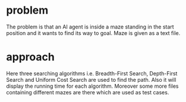 # problem
The problem is that an AI agent is inside a maze standing in the start position and it wants to find its way to goal. Maze is given as a text file.
# approach
Here three searching algorithms i.e. Breadth-First Search, Depth-First Search and Uniform Cost Search are used to find the path.
Also it will display the running time for each algorithm. Moreover some more files containing different mazes are there which are used as test cases.
